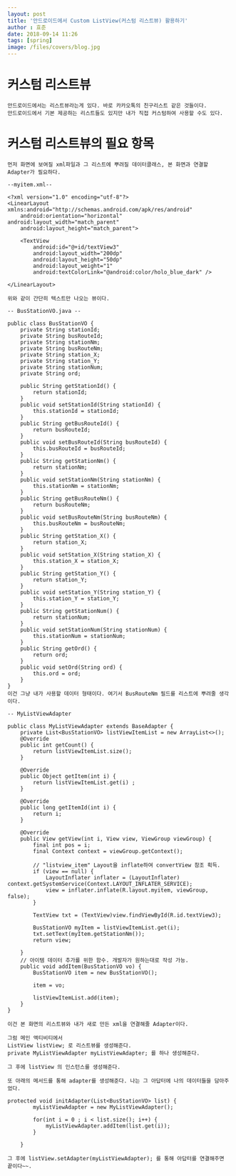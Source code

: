 ```yaml
---
layout: post
title: '안드로이드에서 Custom ListView(커스텀 리스트뷰) 활용하기'
author : 효준
date: 2018-09-14 11:26
tags: [spring]
image: /files/covers/blog.jpg
---
```


# 커스텀 리스트뷰
    안드로이드에서는 리스트뷰라는게 있다. 바로 카카오톡의 친구리스트 같은 것들이다.
    안드로이드에서 기본 제공하는 리스트들도 있지만 내가 직접 커스텀하여 사용할 수도 있다.
    
# 커스텀 리스트뷰의 필요 항목
    먼저 화면에 보여질 xml파일과 그 리스트에 뿌려질 데이터클래스, 본 화면과 연결할  Adapter가 필요하다.
    
    --myitem.xml--
    
    <?xml version="1.0" encoding="utf-8"?>
    <LinearLayout xmlns:android="http://schemas.android.com/apk/res/android"
        android:orientation="horizontal" android:layout_width="match_parent"
        android:layout_height="match_parent">
    
        <TextView
            android:id="@+id/textView3"
            android:layout_width="200dp"
            android:layout_height="50dp"
            android:layout_weight="1"
            android:textColorLink="@android:color/holo_blue_dark" />
    
    </LinearLayout>

    위와 같이 간단히 텍스트만 나오는 뷰이다.
    
    -- BusStationVO.java --
    
    public class BusStationVO {
    	private String stationId;
        private String busRouteId;
        private String stationNm;
        private String busRouteNm;
        private String station_X;
        private String station_Y;
        private String stationNum;
        private String ord;
        
    	public String getStationId() {
    		return stationId;
    	}
    	public void setStationId(String stationId) {
    		this.stationId = stationId;
    	}
    	public String getBusRouteId() {
    		return busRouteId;
    	}
    	public void setBusRouteId(String busRouteId) {
    		this.busRouteId = busRouteId;
    	}
    	public String getStationNm() {
    		return stationNm;
    	}
    	public void setStationNm(String stationNm) {
    		this.stationNm = stationNm;
    	}
    	public String getBusRouteNm() {
    		return busRouteNm;
    	}
    	public void setBusRouteNm(String busRouteNm) {
    		this.busRouteNm = busRouteNm;
    	}
    	public String getStation_X() {
    		return station_X;
    	}
    	public void setStation_X(String station_X) {
    		this.station_X = station_X;
    	}
    	public String getStation_Y() {
    		return station_Y;
    	}
    	public void setStation_Y(String station_Y) {
    		this.station_Y = station_Y;
    	}
    	public String getStationNum() {
    		return stationNum;
    	}
    	public void setStationNum(String stationNum) {
    		this.stationNum = stationNum;
    	}
    	public String getOrd() {
    		return ord;
    	}
    	public void setOrd(String ord) {
    		this.ord = ord;
    	}
    }
    이건 그냥 내가 사용할 데이터 형태이다. 여기서 BusRouteNm 필드를 리스트에 뿌려줄 생각이다.
    
    -- MyListViewAdapter
    
    public class MyListViewAdapter extends BaseAdapter {
        private List<BusStationVO> listViewItemList = new ArrayList<>();
        @Override
        public int getCount() {
            return listViewItemList.size();
        }
    
        @Override
        public Object getItem(int i) {
            return listViewItemList.get(i) ;
        }
    
        @Override
        public long getItemId(int i) {
            return i;
        }
    
        @Override
        public View getView(int i, View view, ViewGroup viewGroup) {
            final int pos = i;
            final Context context = viewGroup.getContext();
    
            // "listview_item" Layout을 inflate하여 convertView 참조 획득.
            if (view == null) {
                LayoutInflater inflater = (LayoutInflater) context.getSystemService(Context.LAYOUT_INFLATER_SERVICE);
                view = inflater.inflate(R.layout.myitem, viewGroup, false);
            }
    
            TextView txt = (TextView)view.findViewById(R.id.textView3);
    
            BusStationVO myItem = listViewItemList.get(i);
            txt.setText(myItem.getStationNm());
            return view;
    
        }
        // 아이템 데이터 추가를 위한 함수. 개발자가 원하는대로 작성 가능.
        public void addItem(BusStationVO vo) {
            BusStationVO item = new BusStationVO();
    
            item = vo;
    
            listViewItemList.add(item);
        }
    }
    
    이건 본 화면의 리스트뷰와 내가 새로 만든 xml을 연결해줄 Adapter이다.
    
    그럼 메인 액티비티에서 
    ListView listView; 로 리스트뷰를 생성해준다.
    private MyListViewAdapter myListViewAdapter; 를 하나 생성해준다.
    
    그 후에 listView 의 인스턴스를 생성해준다.
    
    또 아래의 메서드를 통해 adapter를 생성해준다. 나는 그 아답터에 나의 데이터들을 담아주었다.
    
    protected void initAdapter(List<BusStationVO> list) {
            myListViewAdapter = new MyListViewAdapter();
    
            for(int i = 0 ; i < list.size(); i++) {
                myListViewAdapter.addItem(list.get(i));
            }
    
        }
        
    그 후에 listView.setAdapter(myListViewAdapter); 를 통해 아답터를 연결해주면 끝이다~~.